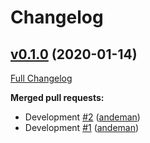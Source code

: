 # Changelog

## [v0.1.0](https://github.com/andeman/puppet-baculaweb/tree/v0.1.0) (2020-01-14)

[Full Changelog](https://github.com/andeman/puppet-baculaweb/compare/86f97e742734dc7ad4dfa5c45d2ecb6f8722771b...v0.1.0)

**Merged pull requests:**

- Development [\#2](https://github.com/andeman/puppet-baculaweb/pull/2) ([andeman](https://github.com/andeman))
- Development [\#1](https://github.com/andeman/puppet-baculaweb/pull/1) ([andeman](https://github.com/andeman))


